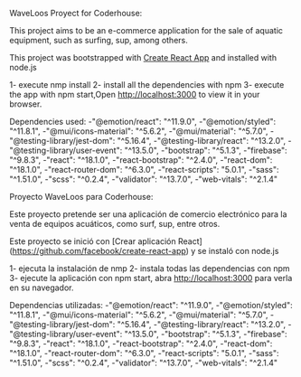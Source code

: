 WaveLoos Proyect for Coderhouse:

This project aims to be an e-commerce application for the sale of aquatic equipment, such as surfing, sup, among others.

This project was bootstrapped with [Create React App](https://github.com/facebook/create-react-app) and installed with node.js


1- execute nmp install
2- install all the dependencies with npm
3- execute the app with npm start,Open [http://localhost:3000](http://localhost:3000) to view it in your browser.


Dependencies used:
-"@emotion/react": "^11.9.0",
-"@emotion/styled": "^11.8.1",
-"@mui/icons-material": "^5.6.2",
-"@mui/material": "^5.7.0",
-"@testing-library/jest-dom": "^5.16.4",
-"@testing-library/react": "^13.2.0",
-"@testing-library/user-event": "^13.5.0",
-"bootstrap": "^5.1.3",
-"firebase": "^9.8.3",
-"react": "^18.1.0",
-"react-bootstrap": "^2.4.0",
-"react-dom": "^18.1.0",
-"react-router-dom": "^6.3.0",
-"react-scripts": "5.0.1",
-"sass": "^1.51.0",
-"scss": "^0.2.4",
-"validator": "^13.7.0",
-"web-vitals": "^2.1.4"


Proyecto WaveLoos para Coderhouse:

Este proyecto pretende ser una aplicación de comercio electrónico para la venta de equipos acuáticos, como surf, sup, entre otros.

Este proyecto se inició con [Crear aplicación React] (https://github.com/facebook/create-react-app) y se instaló con node.js


1- ejecuta la instalación de nmp
2- instala todas las dependencias con npm
3- ejecute la aplicación con npm start, abra [http://localhost:3000](http://localhost:3000) para verla en su navegador.


Dependencias utilizadas:
-"@emotion/react": "^11.9.0",
-"@emotion/styled": "^11.8.1",
-"@mui/icons-material": "^5.6.2",
-"@mui/material": "^5.7.0",
-"@testing-library/jest-dom": "^5.16.4",
-"@testing-library/react": "^13.2.0",
-"@testing-library/user-event": "^13.5.0",
-"bootstrap": "^5.1.3",
-"firebase": "^9.8.3",
-"react": "^18.1.0",
-"react-bootstrap": "^2.4.0",
-"react-dom": "^18.1.0",
-"react-router-dom": "^6.3.0",
-"react-scripts": "5.0.1",
-"sass": "^1.51.0",
-"scss": "^0.2.4",
-"validator": "^13.7.0",
-"web-vitals": "^2.1.4"